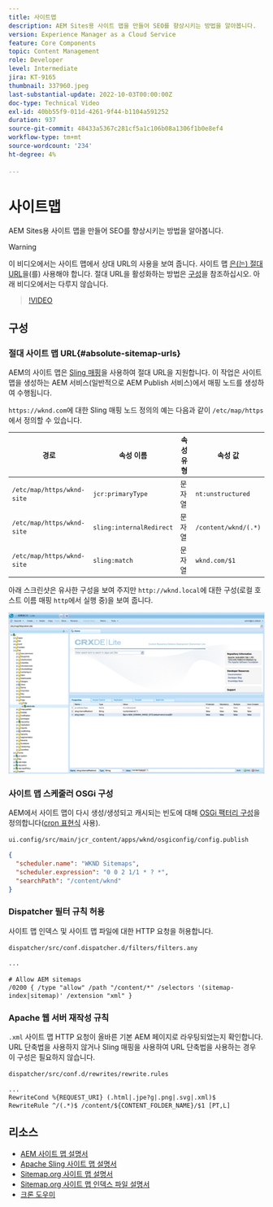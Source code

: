```yaml
---
title: 사이트맵
description: AEM Sites용 사이트 맵을 만들어 SEO를 향상시키는 방법을 알아봅니다.
version: Experience Manager as a Cloud Service
feature: Core Components
topic: Content Management
role: Developer
level: Intermediate
jira: KT-9165
thumbnail: 337960.jpeg
last-substantial-update: 2022-10-03T00:00:00Z
doc-type: Technical Video
exl-id: 40bb55f9-011d-4261-9f44-b1104a591252
duration: 937
source-git-commit: 48433a5367c281cf5a1c106b08a1306f1b0e8ef4
workflow-type: tm+mt
source-wordcount: '234'
ht-degree: 4%

---
```


# 사이트맵

AEM Sites용 사이트 맵을 만들어 SEO를 향상시키는 방법을 알아봅니다.

>[!WARNING]
>
>이 비디오에서는 사이트 맵에서 상대 URL의 사용을 보여 줍니다. 사이트 맵 [은(는) 절대 URL](https://sitemaps.org/protocol.html)을(를) 사용해야 합니다. 절대 URL을 활성화하는 방법은 [구성](#absolute-sitemap-urls)을 참조하십시오. 아래 비디오에서는 다루지 않습니다.

>[!VIDEO](https://video.tv.adobe.com/v/337960?quality=12&learn=on)

## 구성

### 절대 사이트 맵 URL{#absolute-sitemap-urls}

AEM의 사이트 맵은 [Sling 매핑](https://sling.apache.org/documentation/the-sling-engine/mappings-for-resource-resolution.html)을 사용하여 절대 URL을 지원합니다. 이 작업은 사이트 맵을 생성하는 AEM 서비스(일반적으로 AEM Publish 서비스)에서 매핑 노드를 생성하여 수행됩니다.

`https://wknd.com`에 대한 Sling 매핑 노드 정의의 예는 다음과 같이 `/etc/map/https`에서 정의할 수 있습니다.

| 경로 | 속성 이름 | 속성 유형 | 속성 값 |
|------|----------|---------------|-------|
| `/etc/map/https/wknd-site` | `jcr:primaryType` | 문자열 | `nt:unstructured` |
| `/etc/map/https/wknd-site` | `sling:internalRedirect` | 문자열 | `/content/wknd/(.*)` |
| `/etc/map/https/wknd-site` | `sling:match` | 문자열 | `wknd.com/$1` |

아래 스크린샷은 유사한 구성을 보여 주지만 `http://wknd.local`에 대한 구성(로컬 호스트 이름 매핑 `http`에서 실행 중)을 보여 줍니다.

![사이트 맵 절대 URL 구성](../assets/sitemaps/sitemaps-absolute-urls.jpg)


### 사이트 맵 스케줄러 OSGi 구성

AEM에서 사이트 맵이 다시 생성/생성되고 캐시되는 빈도에 대해 [OSGi 팩터리 구성](http://localhost:4502/system/console/configMgr/org.apache.sling.sitemap.impl.SitemapScheduler)을 정의합니다([cron 표현식](https://cron.help/) 사용).

`ui.config/src/main/jcr_content/apps/wknd/osgiconfig/config.publish`

```json
{
  "scheduler.name": "WKND Sitemaps",
  "scheduler.expression": "0 0 2 1/1 * ? *",
  "searchPath": "/content/wknd"
}
```

### Dispatcher 필터 규칙 허용

사이트 맵 인덱스 및 사이트 맵 파일에 대한 HTTP 요청을 허용합니다.

`dispatcher/src/conf.dispatcher.d/filters/filters.any`

```
...

# Allow AEM sitemaps
/0200 { /type "allow" /path "/content/*" /selectors '(sitemap-index|sitemap)' /extension "xml" }
```

### Apache 웹 서버 재작성 규칙

`.xml` 사이트 맵 HTTP 요청이 올바른 기본 AEM 페이지로 라우팅되었는지 확인합니다. URL 단축법을 사용하지 않거나 Sling 매핑을 사용하여 URL 단축법을 사용하는 경우 이 구성은 필요하지 않습니다.

`dispatcher/src/conf.d/rewrites/rewrite.rules`

```
...
RewriteCond %{REQUEST_URI} (.html|.jpe?g|.png|.svg|.xml)$
RewriteRule ^/(.*)$ /content/${CONTENT_FOLDER_NAME}/$1 [PT,L]
```

## 리소스

+ [AEM 사이트 맵 설명서](https://experienceleague.adobe.com/docs/experience-manager-cloud-service/content/overview/seo-and-url-management.html?lang=en)
+ [Apache Sling 사이트 맵 설명서](https://github.com/apache/sling-org-apache-sling-sitemap#readme)
+ [Sitemap.org 사이트 맵 설명서](https://www.sitemaps.org/protocol.html)
+ [Sitemap.org 사이트 맵 인덱스 파일 설명서](https://www.sitemaps.org/protocol.html#index)
+ [크론 도우미](https://cron.help/)